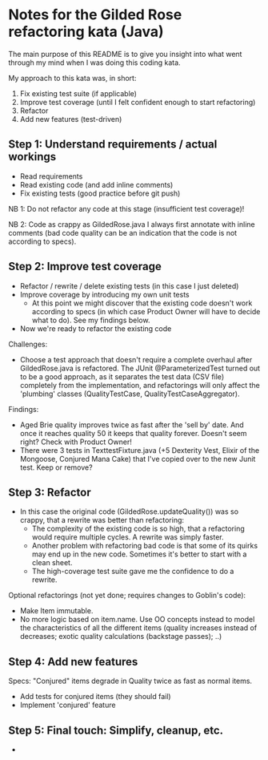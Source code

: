 # Notes for the Gilded Rose refactoring kata (Java)

The main purpose of this README is to give you insight into what went through my mind when I was doing this coding kata. 

My approach to this kata was, in short:

1. Fix existing test suite (if applicable)
2. Improve test coverage (until I felt confident enough to start refactoring)
3. Refactor
4. Add new features (test-driven)

## Step 1: Understand requirements / actual workings

- Read requirements
- Read existing code (and add inline comments)
- Fix existing tests (good practice before git push)

NB 1: Do not refactor any code at this stage (insufficient test coverage)!

NB 2: Code as crappy as GildedRose.java I always first annotate with inline comments 
(bad code quality can be an indication that the code is not according to specs).
 
## Step 2: Improve test coverage 

- Refactor / rewrite / delete existing tests (in this case I just deleted) 
- Improve coverage by introducing my own unit tests
  - At this point we might discover that the existing code doesn't work according to specs 
  (in which case Product Owner will have to decide what to do). See my findings below. 
- Now we're ready to refactor the existing code

Challenges: 
- Choose a test approach that doesn't require a complete overhaul after GildedRose.java is refactored. The JUnit 
@ParameterizedTest turned out to be a good approach, as it separates the test data (CSV file) completely from the 
implementation, and refactorings will only affect the 'plumbing' classes (QualityTestCase, QualityTestCaseAggregator).

Findings:
- Aged Brie quality improves twice as fast after the 'sell by' date. And once it reaches quality 50 it keeps that 
quality forever. Doesn't seem right? Check with Product Owner!
- There were 3 tests in TexttestFixture.java (+5 Dexterity Vest, Elixir of the Mongoose, Conjured Mana Cake) that I've 
copied over to the new Junit test. Keep or remove?

## Step 3: Refactor

- In this case the original code (GildedRose.updateQuality()) was so crappy, that a rewrite was better than refactoring:
  - The complexity of the existing code is so high, that a refactoring would require multiple cycles. A rewrite was 
  simply faster.
  - Another problem with refactoring bad code is that some of its quirks may end up in the new code. Sometimes it's 
  better to start with a clean sheet.
  - The high-coverage test suite gave me the confidence to do a rewrite. 

Optional refactorings (not yet done; requires changes to Goblin's code):
- Make Item immutable.
- No more logic based on item.name. Use OO concepts instead to model the characteristics of all the different items 
(quality increases instead of decreases; exotic quality calculations (backstage passes); ..)

## Step 4: Add new features

Specs: "Conjured" items degrade in Quality twice as fast as normal items.

- Add tests for conjured items (they should fail)
- Implement 'conjured' feature

## Step 5: Final touch: Simplify, cleanup, etc.

- 
